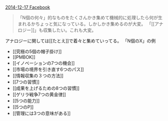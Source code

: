 
[2014-12-17 Facebook](https://www.facebook.com/nishiohirokazu/posts/10204816681673396)
> 「N個の何々」的なものをたくさんかき集めて機械的に処理したら何が生まれるかちょっと気になっている。しかしかき集めるのが大変。
> 「[[アナロジー]]」も収集したい。これも大変。

アナロジーに関しては[[たとえ]]で着々と集めていってる。
「N個のX」の例
- [[究極の5個の帽子掛け]]
- [[PMBOK]]
- [[イノベーションの7つの機会]]
- [[市場の境界を引き直す6つのパス]]
- [[情報収集の３つの方法]]
- [[7つの習慣]]
- [[成果を上げるための8つの習慣]]
- [[ゲリラ戦争7つの黄金律]]
- [[5つの能力]]
- [[5つのP]]
- [[管理には3つの意味がある]]


